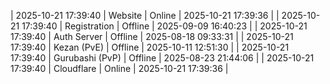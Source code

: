 | 2025-10-21 17:39:40 | Website | Online | 2025-10-21 17:39:36 |
| 2025-10-21 17:39:40 | Registration | Offline | 2025-09-09 16:40:23 |
| 2025-10-21 17:39:40 | Auth Server | Offline | 2025-08-18 09:33:31 |
| 2025-10-21 17:39:40 | Kezan (PvE) | Offline | 2025-10-11 12:51:30 |
| 2025-10-21 17:39:40 | Gurubashi (PvP) | Offline | 2025-08-23 21:44:06 |
| 2025-10-21 17:39:40 | Cloudflare | Online | 2025-10-21 17:39:36 |
